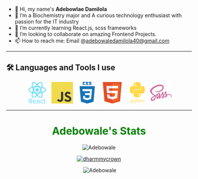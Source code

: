 - 👋 Hi, my name's  **Adebowlae Damilola**
- 👀 I’m a Biochemistry major and A curious technology enthusiast with passion for the IT industry
- 🌱 I’m currently learning  React.js, scss frameworks
- 💞️ I’m looking to collaborate on amazing Frontend Projects.
- 📫 How to reach me: Email @adebowaledamilola40@gmail.com
---
## :hammer_and_wrench: Languages and Tools I use 
<div align="center">

  <img src="https://github.com/devicons/devicon/blob/master/icons/react/react-original-wordmark.svg" title="React" alt="React" width="60" height="60"/>&nbsp;
   <img src="https://github.com/devicons/devicon/blob/master/icons/javascript/javascript-original.svg" title="JavaScript" alt="JavaScript" width="60" height="60"/>&nbsp;
  <img src="https://github.com/devicons/devicon/blob/master/icons/css3/css3-plain-wordmark.svg"  title="CSS3" alt="CSS" width="60" height="60"/>&nbsp;
  <img src="https://github.com/devicons/devicon/blob/master/icons/html5/html5-original.svg" title="HTML5" alt="HTML" width="60" height="60"/>&nbsp;
  <img src="https://github.com/devicons/devicon/blob/master/icons/python/python-plain-wordmark.svg" title="Python" alt="Python" width="60" height="60"/>
  <img src="https://github.com/devicons/devicon/blob/master/icons/sass/sass-original.svg" title="Sass" alt="SASS" width="60" height="60"/>
</div>

---

<h1 align="center" style="color: green"> Adebowale's Stats </h1>

<p align="center"> <img src="https://komarev.com/ghpvc/?username=Temitayo40&label=Profile%20views&color=0e75b6&style=flat" alt="Adebowale" /> </p>


<p align="center"> <a href="https://twitter.com/Dharmmycrown" target="blank"><img src="https://img.shields.io/twitter/follow/Dharmmycrown?logo=twitter&style=for-the-badge" alt="dharmmycrown" /></a> </p>
<p align="center">&nbsp;<img  src="https://github-readme-stats.vercel.app/api?username=Temitayo40&theme=dark&show_icons=true&locale=en" alt="Adebowale" /></p>

</p>









<!---
raeeceip/raeeceip is a ✨ special ✨ repository because its `README.md` (this file) appears on your GitHub profile.
You can click the Preview link to take a look at your changes.
--->
